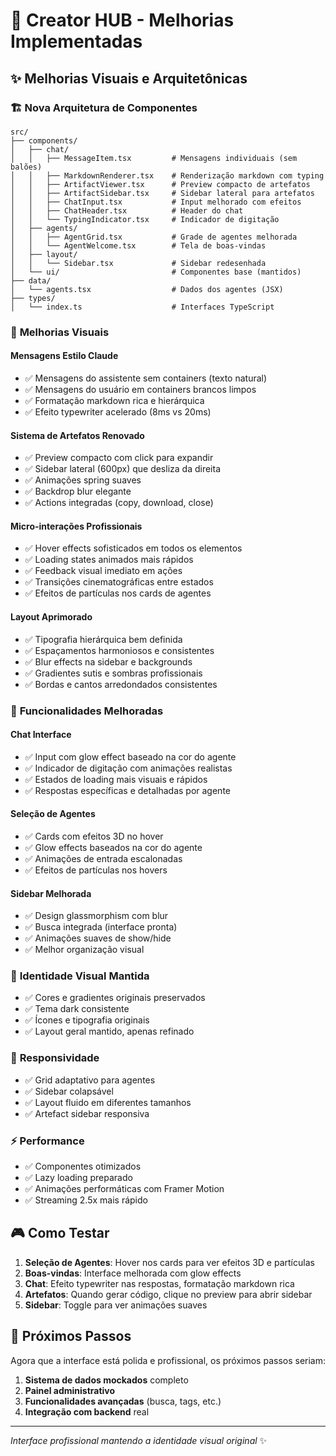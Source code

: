 # 🚀 Creator HUB - Melhorias Implementadas

## ✨ Melhorias Visuais e Arquitetônicas

### 🏗️ **Nova Arquitetura de Componentes**
```
src/
├── components/
│   ├── chat/
│   │   ├── MessageItem.tsx         # Mensagens individuais (sem balões)
│   │   ├── MarkdownRenderer.tsx    # Renderização markdown com typing
│   │   ├── ArtifactViewer.tsx      # Preview compacto de artefatos
│   │   ├── ArtifactSidebar.tsx     # Sidebar lateral para artefatos
│   │   ├── ChatInput.tsx           # Input melhorado com efeitos
│   │   ├── ChatHeader.tsx          # Header do chat
│   │   └── TypingIndicator.tsx     # Indicador de digitação
│   ├── agents/
│   │   ├── AgentGrid.tsx           # Grade de agentes melhorada
│   │   └── AgentWelcome.tsx        # Tela de boas-vindas
│   ├── layout/
│   │   └── Sidebar.tsx             # Sidebar redesenhada
│   └── ui/                         # Componentes base (mantidos)
├── data/
│   └── agents.tsx                  # Dados dos agentes (JSX)
├── types/
│   └── index.ts                    # Interfaces TypeScript
```

### 🎨 **Melhorias Visuais**

#### **Mensagens Estilo Claude**
- ✅ Mensagens do assistente sem containers (texto natural)
- ✅ Mensagens do usuário em containers brancos limpos
- ✅ Formatação markdown rica e hierárquica
- ✅ Efeito typewriter acelerado (8ms vs 20ms)

#### **Sistema de Artefatos Renovado**
- ✅ Preview compacto com click para expandir
- ✅ Sidebar lateral (600px) que desliza da direita
- ✅ Animações spring suaves
- ✅ Backdrop blur elegante
- ✅ Actions integradas (copy, download, close)

#### **Micro-interações Profissionais**
- ✅ Hover effects sofisticados em todos os elementos
- ✅ Loading states animados mais rápidos
- ✅ Feedback visual imediato em ações
- ✅ Transições cinematográficas entre estados
- ✅ Efeitos de partículas nos cards de agentes

#### **Layout Aprimorado**
- ✅ Tipografia hierárquica bem definida
- ✅ Espaçamentos harmoniosos e consistentes
- ✅ Blur effects na sidebar e backgrounds
- ✅ Gradientes sutis e sombras profissionais
- ✅ Bordas e cantos arredondados consistentes

### 🚀 **Funcionalidades Melhoradas**

#### **Chat Interface**
- ✅ Input com glow effect baseado na cor do agente
- ✅ Indicador de digitação com animações realistas
- ✅ Estados de loading mais visuais e rápidos
- ✅ Respostas específicas e detalhadas por agente

#### **Seleção de Agentes**
- ✅ Cards com efeitos 3D no hover
- ✅ Glow effects baseados na cor do agente
- ✅ Animações de entrada escalonadas
- ✅ Efeitos de partículas nos hovers

#### **Sidebar Melhorada**
- ✅ Design glassmorphism com blur
- ✅ Busca integrada (interface pronta)
- ✅ Animações suaves de show/hide
- ✅ Melhor organização visual

### 🎯 **Identidade Visual Mantida**
- ✅ Cores e gradientes originais preservados
- ✅ Tema dark consistente
- ✅ Ícones e tipografia originais
- ✅ Layout geral mantido, apenas refinado

### 📱 **Responsividade**
- ✅ Grid adaptativo para agentes
- ✅ Sidebar colapsável
- ✅ Layout fluido em diferentes tamanhos
- ✅ Artefact sidebar responsiva

### ⚡ **Performance**
- ✅ Componentes otimizados
- ✅ Lazy loading preparado
- ✅ Animações performáticas com Framer Motion
- ✅ Streaming 2.5x mais rápido

## 🎮 **Como Testar**

1. **Seleção de Agentes**: Hover nos cards para ver efeitos 3D e partículas
2. **Boas-vindas**: Interface melhorada com glow effects
3. **Chat**: Efeito typewriter nas respostas, formatação markdown rica
4. **Artefatos**: Quando gerar código, clique no preview para abrir sidebar
5. **Sidebar**: Toggle para ver animações suaves

## 🔄 **Próximos Passos**

Agora que a interface está polida e profissional, os próximos passos seriam:

1. **Sistema de dados mockados** completo
2. **Painel administrativo** 
3. **Funcionalidades avançadas** (busca, tags, etc.)
4. **Integração com backend** real

---

*Interface profissional mantendo a identidade visual original* ✨
